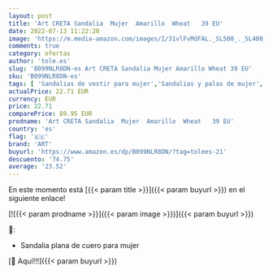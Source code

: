 ```yaml
---
layout: post
title: 'Art CRETA Sandalia  Mujer  Amarillo  Wheat   39 EU'
date: 2022-07-13 11:22:20
image: 'https://m.media-amazon.com/images/I/31vlFvMdFAL._SL500_._SL400_.jpg'
comments: true
category: ofertas
author: 'tole.es'
slug: 'B099NLR8DN-es Art CRETA Sandalia Mujer Amarillo Wheat 39 EU'
sku: 'B099NLR8DN-es'
tags: [ 'Sandalias de vestir para mujer','Sandalias y palas de mujer','Zapatos','Zapatos para mujer','Zapatos y complementos','art','sandalia','🇪🇸', ]
actualPrice: 22.71 EUR
currency: EUR
price: 22.71
comparePrice: 89.95 EUR
prodname: 'Art CRETA Sandalia  Mujer  Amarillo  Wheat   39 EU'
country: 'es'
flag: '🇪🇸'
brand: 'ART'
buyurl: 'https://www.amazon.es/dp/B099NLR8DN/?tag=tolees-21'
descuento: '74.75'
average: '23.52'
---
```


En este momento está [{{< param title >}}]({{< param buyurl >}}) en el siguiente enlace!

[![{{< param prodname >}}]({{< param image >}})]({{< param buyurl >}})

🔎:

- Sandalia plana de cuero para mujer

[🛒 Aquí!!!]({{< param buyurl >}})
